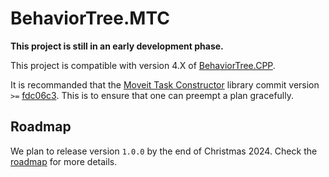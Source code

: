 # BehaviorTree.MTC

**This project is still in an early development phase.**

This project is compatible with version 4.X of [BehaviorTree.CPP](https://github.com/BehaviorTree/BehaviorTree.CPP).

It is recommanded that the [Moveit Task Constructor](https://github.com/moveit/moveit_task_constructor) library commit version `>=` [fdc06c3](https://github.com/moveit/moveit_task_constructor/commit/fdc06c3b9105dadec2f44ee3e4b3133986945e86). This is to ensure that one can preempt a plan gracefully.

## Roadmap
We plan to release version `1.0.0` by the end of Christmas 2024. Check the [roadmap](https://github.com/captain-yoshi/BehaviorTree.MTC/issues/15) for more details.
